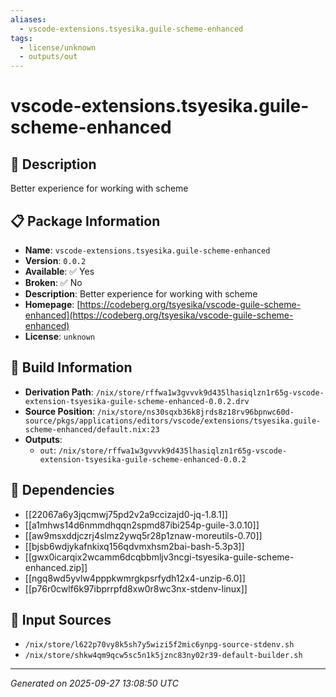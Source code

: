 ```yaml
---
aliases:
  - vscode-extensions.tsyesika.guile-scheme-enhanced
tags:
  - license/unknown
  - outputs/out
---
```


# vscode-extensions.tsyesika.guile-scheme-enhanced

## 📝 Description

Better experience for working with scheme

## 📋 Package Information

- **Name**: `vscode-extensions.tsyesika.guile-scheme-enhanced`
- **Version**: `0.0.2`
- **Available**: ✅ Yes
- **Broken**: ✅ No
- **Description**: Better experience for working with scheme
- **Homepage**: [https://codeberg.org/tsyesika/vscode-guile-scheme-enhanced](https://codeberg.org/tsyesika/vscode-guile-scheme-enhanced)
- **License**: `unknown`

## 🔧 Build Information

- **Derivation Path**: `/nix/store/rffwa1w3gvvvk9d435lhasiqlzn1r65g-vscode-extension-tsyesika-guile-scheme-enhanced-0.0.2.drv`
- **Source Position**: `/nix/store/ns30sqxb36k8jrds8z18rv96bpnwc60d-source/pkgs/applications/editors/vscode/extensions/tsyesika.guile-scheme-enhanced/default.nix:23`
- **Outputs**:
  - `out`:  `/nix/store/rffwa1w3gvvvk9d435lhasiqlzn1r65g-vscode-extension-tsyesika-guile-scheme-enhanced-0.0.2`

## 🔗 Dependencies

- [[22067a6y3jqcmwj75pd2v2a9ccizajd0-jq-1.8.1]]
- [[a1mhws14d6nmmdhqqn2spmd87ibi254p-guile-3.0.10]]
- [[aw9msxddjczrj4slmz2ywq5r28p1znaw-moreutils-0.70]]
- [[bjsb6wdjykafnkixq156qdvmxhsm2bai-bash-5.3p3]]
- [[gwx0icarqix2wcamm6dcqbbmljv3ncgi-tsyesika-guile-scheme-enhanced.zip]]
- [[ngq8wd5yvlw4pppkwmrgkpsrfydh12x4-unzip-6.0]]
- [[p76r0cwlf6k97ibprrpfd8xw0r8wc3nx-stdenv-linux]]

## 📁 Input Sources

- `/nix/store/l622p70vy8k5sh7y5wizi5f2mic6ynpg-source-stdenv.sh`
- `/nix/store/shkw4qm9qcw5sc5n1k5jznc83ny02r39-default-builder.sh`

---
*Generated on 2025-09-27 13:08:50 UTC*
